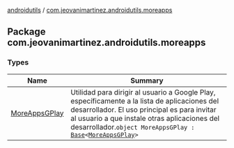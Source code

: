 [androidutils](../index.md) / [com.jeovanimartinez.androidutils.moreapps](./index.md)

## Package com.jeovanimartinez.androidutils.moreapps

### Types

| Name | Summary |
|---|---|
| [MoreAppsGPlay](-more-apps-g-play/index.md) | Utilidad para dirigir al usuario a Google Play, específicamente a la lista de aplicaciones del desarrollador. El uso principal es para invitar al usuario a que instale otras aplicaciones del desarrollador.`object MoreAppsGPlay : `[`Base`](../com.jeovanimartinez.androidutils/-base/index.md)`<`[`MoreAppsGPlay`](-more-apps-g-play/index.md)`>` |
